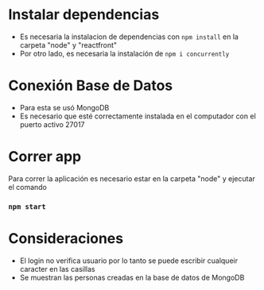 # Instalar dependencias
- Es necesaria la instalacion de dependencias con `npm install` en la carpeta "node" y "reactfront"
- Por otro lado, es necesaria la instalación de `npm i concurrently`


# Conexión Base de Datos
- Para esta se usó MongoDB
- Es necesario que esté correctamente instalada en el computador con el puerto activo 27017

# Correr app
Para correr la aplicación es necesario estar en la carpeta "node" y ejecutar el comando
### `npm start`

# Consideraciones
- El login no verifica usuario por lo tanto se puede escribir cualqueir caracter en las casillas
- Se muestran las personas creadas en la base de datos de MongoDB

 

